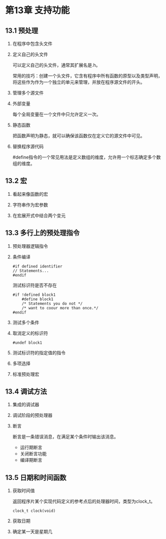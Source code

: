 # 第13章  支持功能

## 13.1  预处理

1. 在程序中包含头文件
    
2. 定义自己的头文件
    
    可以定义自己的头文件，通常其扩展名是.h。

    常用的技巧：创建一个头文件，它含有程序中所有函数的原型以及类型声明，将这些作为作为一个独立的单元来管理，并放在程序源文件的开头。

3. 管理多个源文件
    
4. 外部变量
    
    每个全局变量在一个文件中只允许定义一次。

5. 静态函数
    
    把函数声明为静态，就可以确保该函数仅在定义它的源文件中可见。

6. 替换程序源代码
    
    #define指令的一个常见用法是定义数组的维度，允许用一个标志确定多个数组的维度。

## 13.2 宏

1. 看起来像函数的宏
    
2. 字符串作为宏参数
    
3. 在宏展开式中结合两个变元

## 13.3 多行上的预处理指令

1. 预处理器逻辑指令
    
2. 条件编译
    
    ```
    #if defined identifier
    // Statements...
    #endif
    ```

    测试标识符是否不存在
    ```
    #if !defined block1
        #define block1
        /* Statements you do not */
        /* want to coour more than once.*/
    #endif
    ```
3. 测试多个条件
    
4. 取消定义的标识符
    
    ```
    #undef block1
    ```
5. 测试标识符的指定值的指令
    
6. 多项选择
    
7. 标准预处理宏

## 13.4 调试方法

1. 集成的调试器
    
2. 调试阶段的预处理器
    
3. 断言
   
   断言是一条错误消息，在满足某个条件时输出该消息。

   * 运行期断言
   * 关闭断言功能
   * 编译期断言 

## 13.5 日期和时间函数

1. 获取时间值
    
    返回程序片某个实现代码定义的参考点后的处理器时间，类型为clock_t。
    ```
    clock_t clock(void)
    ```

2. 获取日期
    
3. 确定某一天是星期几

